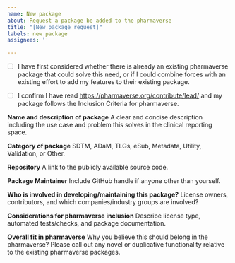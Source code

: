```yaml
---
name: New package
about: Request a package be added to the pharmaverse
title: "[New package request]"
labels: new package
assignees: ''

---
```


- [ ] I have first considered whether there is already an existing pharmaverse package that could solve this need, or if I could combine forces with an existing effort to add my features to their existing package.

- [ ] I confirm I have read https://pharmaverse.org/contribute/lead/ and my package follows the Inclusion Criteria for pharmaverse.

**Name and description of package**
A clear and concise description including the use case and problem this solves in the clinical reporting space.

**Category of package**
SDTM, ADaM, TLGs, eSub, Metadata, Utility, Validation, or Other.

**Repository**
A link to the publicly available source code.

**Package Maintainer**
Include GitHub handle if anyone other than yourself.

**Who is involved in developing/maintaining this package?**
License owners, contributors, and which companies/industry groups are involved?

**Considerations for pharmaverse inclusion**
Describe license type, automated tests/checks, and package documentation.

**Overall fit in pharmaverse**
Why you believe this should belong in the pharmaverse? Please call out any novel or duplicative functionality relative to the existing pharmaverse packages.
